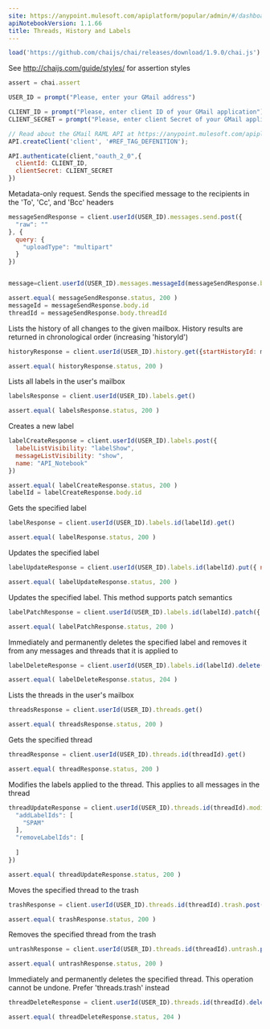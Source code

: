 ```yaml
---
site: https://anypoint.mulesoft.com/apiplatform/popular/admin/#/dashboard/apis/7881/versions/8035/portal/pages/6649/preview
apiNotebookVersion: 1.1.66
title: Threads, History and Labels
---
```


```javascript
load('https://github.com/chaijs/chai/releases/download/1.9.0/chai.js')
```

See http://chaijs.com/guide/styles/ for assertion styles

```javascript
assert = chai.assert
```

```javascript
USER_ID = prompt("Please, enter your GMail address")
```

```javascript
CLIENT_ID = prompt("Please, enter client ID of your GMail application")
CLIENT_SECRET = prompt("Please, enter client Secret of your GMail application")
```

```javascript
// Read about the GMail RAML API at https://anypoint.mulesoft.com/apiplatform/popular/admin/#/dashboard/apis/7881/versions/8035/contracts
API.createClient('client', '#REF_TAG_DEFENITION');
```

```javascript
API.authenticate(client,"oauth_2_0",{
  clientId: CLIENT_ID,
  clientSecret: CLIENT_SECRET
})
```

Metadata-only request. Sends the specified message to the recipients in the 'To', 'Cc', and 'Bcc' headers

```javascript
messageSendResponse = client.userId(USER_ID).messages.send.post({
  "raw": ""
}, {
  query: {
    "uploadType": "multipart"
  }
})
```

```javascript

```

```javascript
message=client.userId(USER_ID).messages.messageId(messageSendResponse.body.id).get()
```

```javascript
assert.equal( messageSendResponse.status, 200 )
messageId = messageSendResponse.body.id
threadId = messageSendResponse.body.threadId
```

Lists the history of all changes to the given mailbox. History results are returned in chronological order (increasing 'historyId')

```javascript
historyResponse = client.userId(USER_ID).history.get({startHistoryId: message.body.historyId })
```

```javascript
assert.equal( historyResponse.status, 200 )
```

Lists all labels in the user's mailbox

```javascript
labelsResponse = client.userId(USER_ID).labels.get()
```

```javascript
assert.equal( labelsResponse.status, 200 )
```

Creates a new label

```javascript
labelCreateResponse = client.userId(USER_ID).labels.post({
  labelListVisibility: "labelShow",
  messageListVisibility: "show",
  name: "API_Notebook"  
})
```

```javascript
assert.equal( labelCreateResponse.status, 200 )
labelId = labelCreateResponse.body.id
```

Gets the specified label

```javascript
labelResponse = client.userId(USER_ID).labels.id(labelId).get()
```

```javascript
assert.equal( labelResponse.status, 200 )
```

Updates the specified label

```javascript
labelUpdateResponse = client.userId(USER_ID).labels.id(labelId).put({ name: "API_Notebook_upd"})
```

```javascript
assert.equal( labelUpdateResponse.status, 200 )
```

Updates the specified label. This method supports patch semantics

```javascript
labelPatchResponse = client.userId(USER_ID).labels.id(labelId).patch({ name: "API_Notebook_upd2"})
```

```javascript
assert.equal( labelPatchResponse.status, 200 )
```

Immediately and permanently deletes the specified label and removes it from any messages and threads that it is applied to

```javascript
labelDeleteResponse = client.userId(USER_ID).labels.id(labelId).delete()
```

```javascript
assert.equal( labelDeleteResponse.status, 204 )
```

Lists the threads in the user's mailbox

```javascript
threadsResponse = client.userId(USER_ID).threads.get()
```

```javascript
assert.equal( threadsResponse.status, 200 )
```

Gets the specified thread

```javascript
threadResponse = client.userId(USER_ID).threads.id(threadId).get()
```

```javascript
assert.equal( threadResponse.status, 200 )
```

Modifies the labels applied to the thread. This applies to all messages in the thread

```javascript
threadUpdateResponse = client.userId(USER_ID).threads.id(threadId).modify.post({
  "addLabelIds": [
    "SPAM"
  ],
  "removeLabelIds": [
    
  ]
})
```

```javascript
assert.equal( threadUpdateResponse.status, 200 )
```

Moves the specified thread to the trash

```javascript
trashResponse = client.userId(USER_ID).threads.id(threadId).trash.post()
```

```javascript
assert.equal( trashResponse.status, 200 )
```

Removes the specified thread from the trash

```javascript
untrashResponse = client.userId(USER_ID).threads.id(threadId).untrash.post()
```

```javascript
assert.equal( untrashResponse.status, 200 )
```

Immediately and permanently deletes the specified thread. This operation cannot be undone. Prefer 'threads.trash' instead

```javascript
threadDeleteResponse = client.userId(USER_ID).threads.id(threadId).delete()
```

```javascript
assert.equal( threadDeleteResponse.status, 204 )
```